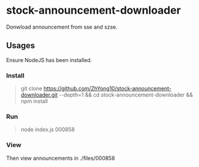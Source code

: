 # stock-announcement-downloader

Donwload announcement from sse and szse.

## Usages

Ensure NodeJS has been installed.

### Install

> git clone https://github.com/ZhYong10/stock-announcement-downloader.git --depth=1 && cd stock-announcement-downloader && npm install

### Run

> node index.js 000858

### View
Then view announcements in ./files/000858
